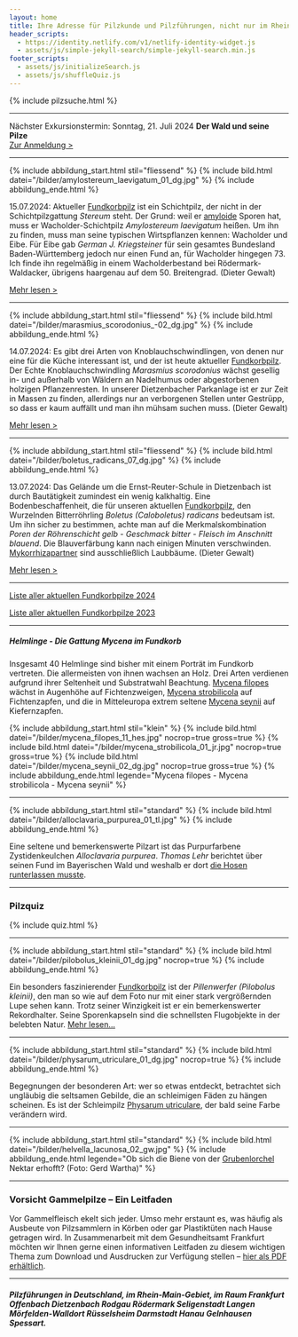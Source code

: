 ```yaml
---
layout: home
title: Ihre Adresse für Pilzkunde und Pilzführungen, nicht nur im Rhein-Main-Gebiet
header_scripts:
  - https://identity.netlify.com/v1/netlify-identity-widget.js
  - assets/js/simple-jekyll-search/simple-jekyll-search.min.js
footer_scripts:
  - assets/js/initializeSearch.js
  - assets/js/shuffleQuiz.js
---
```

{% include pilzsuche.html %}

- - -

Nächster Exkursionstermin: Sonntag, 21. Juli 2024 **Der Wald und seine Pilze**\
[Zur Anmeldung >](/termine)

- - -

{% include abbildung_start.html stil="fliessend" %}
{% include bild.html datei="/bilder/amylostereum_laevigatum_01_dg.jpg" %}
{% include abbildung_ende.html %}

15.07.2024: Aktueller [Fundkorbpilz](AA "Glossar-") ist ein Schichtpilz, der nicht in der Schichtpilzgattung *Stereum* steht. Der Grund: weil er [amyloide](amyloid "Glossar") Sporen hat, muss er Wacholder-Schichtpilz *Amylostereum laevigatum* heißen. Um ihn zu finden, muss man seine typischen Wirtspflanzen kennen: Wacholder und Eibe. Für Eibe gab *German J. Kriegsteiner* für sein gesamtes Bundesland Baden-Württemberg jedoch nur einen Fund an, für Wacholder hingegen 73. Ich finde ihn regelmäßig in einem Wacholderbestand bei Rödermark-Waldacker, übrigens haargenau auf dem 50. Breitengrad. (Dieter Gewalt)

[Mehr lesen >](/pilze/amylostereum-laevigatum-wacholder-schichtpilz)

<div style="clear:  both"></div>

- - -

{% include abbildung_start.html stil="fliessend" %}
{% include bild.html datei="/bilder/marasmius_scorodonius_-02_dg.jpg" %}
{% include abbildung_ende.html %}

14.07.2024: Es gibt drei Arten von Knoblauchschwindlingen, von denen nur eine für die Küche interessant ist, und der ist heute aktueller [Fundkorbpilz](AA "Glossar-"). Der Echte Knoblauchschwindling *Marasmius scorodonius* wächst gesellig in- und außerhalb von Wäldern an Nadelhumus oder abgestorbenen holzigen Pflanzenresten. In unserer Dietzenbacher Parkanlage ist er zur Zeit in Massen zu finden, allerdings nur an verborgenen Stellen unter Gestrüpp, so dass er kaum auffällt und man ihn mühsam suchen muss. (Dieter Gewalt)

[Mehr lesen >](/pilze/marasmius-scorodonius-echter-knoblauch-schwindling)

<div style="clear:  both"></div>

- - -

{% include abbildung_start.html stil="fliessend" %}
{% include bild.html datei="/bilder/boletus_radicans_07_dg.jpg" %}
{% include abbildung_ende.html %}

13.07.2024: Das Gelände um die Ernst-Reuter-Schule in Dietzenbach ist durch Bautätigkeit zumindest ein wenig kalkhaltig. Eine Bodenbeschaffenheit, die für unseren aktuellen [Fundkorbpilz](AA "Glossar-"), den Wurzelnden Bitterröhrling *Boletus (Caloboletus) radicans* bedeutsam ist. Um ihn sicher zu bestimmen, achte man auf die Merkmalskombination *Poren der Röhrenschicht gelb - Geschmack bitter - Fleisch im Anschnitt blauend*. Die Blauverfärbung kann nach einigen Minuten verschwinden. [Mykorrhizapartner](Mykorrhiza "Glossar") sind ausschließlich Laubbäume. (Dieter Gewalt)

[Mehr lesen >](/pilze/boletus-radicans-wurzelnder-bitterröhrling)

<div style="clear:  both"></div>

- - -

[Liste aller aktuellen Fundkorbpilze 2024](/artikel/liste-aller-aktuellen-fundkorbpilze-2024.html)

[Liste aller aktuellen Fundkorbpilze 2023](/artikel/liste-aller-aktuellen-fundkorbpilze-2023.html)

- - -

##### Helmlinge - Die Gattung *Mycena* im Fundkorb

Insgesamt 40 Helmlinge sind bisher mit einem Porträt im Fundkorb vertreten. Die allermeisten von ihnen wachsen an Holz. Drei Arten verdienen aufgrund ihrer Seltenheit und Substratwahl Beachtung. [Mycena filopes](/pilze/mycena-filopes-zerbrechlicher-fadenhelmling) wächst in Augenhöhe auf Fichtenzweigen, [Mycena strobilicola](/pilze/mycena-strobilicola-fichtenzapfenhelmling) auf Fichtenzapfen, und die in Mitteleuropa extrem seltene [Mycena seynii](/pilze/mycena-seynii-mediterraner-kiefernzapfenhelmling) auf Kiefernzapfen.

{% include abbildung_start.html stil="klein" %}
{% include bild.html datei="/bilder/mycena_filopes_11_hes.jpg" nocrop=true gross=true %}
{% include bild.html datei="/bilder/mycena_strobilicola_01_jr.jpg" nocrop=true gross=true %}
{% include bild.html datei="/bilder/mycena_seynii_02_dg.jpg" nocrop=true gross=true %}
{% include abbildung_ende.html legende="Mycena filopes - Mycena strobilicola - Mycena seynii" %}

- - -

{% include abbildung_start.html stil="standard" %}
{% include bild.html datei="/bilder/alloclavaria_purpurea_01_tl.jpg" %}
{% include abbildung_ende.html %}

Eine seltene und bemerkenswerte Pilzart ist das Purpurfarbene Zystidenkeulchen *Alloclavaria purpurea*. *Thomas Lehr* berichtet über seinen Fund im Bayerischen Wald und weshalb er dort [die Hosen runterlassen musste](/pilze/alloclavaria-purpurea-purpurfarbenes-zystidenkeulchen).

- - -

### Pilzquiz

{% include quiz.html %}

- - -

{% include abbildung_start.html stil="standard" %}
{% include bild.html datei="/bilder/pilobolus_kleinii_01_dg.jpg" nocrop=true %}
{% include abbildung_ende.html %}

Ein besonders faszinierender [Fundkorbpilz](AA "Glossar-") ist der *Pillenwerfer (Pilobolus kleinii)*, den man so wie auf dem Foto nur mit einer stark vergrößernden Lupe sehen kann. Trotz seiner Winzigkeit ist er ein bemerkenswerter Rekordhalter. Seine Sporenkapseln sind die schnellsten Flugobjekte in der belebten Natur. [Mehr lesen...](/pilze/pilobolus-kleinii-pillenwerfer)

- - -

{% include abbildung_start.html stil="standard" %}
{% include bild.html datei="/bilder/physarum_utriculare_01_dg.jpg" nocrop=true %}
{% include abbildung_ende.html %}

Begegnungen der besonderen Art: wer so etwas entdeckt, betrachtet sich ungläubig die seltsamen Gebilde, die an schleimigen Fäden zu hängen scheinen. Es ist der Schleimpilz [Physarum utriculare](/pilze/physarum-utriculare-fadenfruchtschleimpilz), der bald seine Farbe verändern wird.

- - -

{% include abbildung_start.html stil="standard" %}
{% include bild.html datei="/bilder/helvella_lacunosa_02_gw.jpg" %}
{% include abbildung_ende.html legende="Ob sich die Biene von der <a href='/pilze/helvella-lacunosa-grubenlorchel'>Grubenlorchel</a> Nektar erhofft?  (Foto: Gerd Wartha)" %}

- - -

### Vorsicht Gammelpilze – Ein Leitfaden

Vor Gammelfleisch ekelt sich jeder. Umso mehr erstaunt es, was häufig als Ausbeute von Pilzsammlern in Körben oder gar Plastiktüten nach Hause getragen wird. In Zusammenarbeit mit dem Gesundheitsamt Frankfurt möchten wir Ihnen gerne einen informativen Leitfaden zu diesem wichtigen Thema zum Download und Ausdrucken zur Verfügung stellen – [hier als PDF erhältlich](/assets/docs/Fundkorb.de-Gammelpilze.pdf).

- - -

##### Pilzführungen in Deutschland, im Rhein-Main-Gebiet, im Raum Frankfurt Offenbach Dietzenbach Rodgau Rödermark Seligenstadt Langen Mörfelden-Walldort Rüsselsheim Darmstadt Hanau Gelnhausen Spessart.
